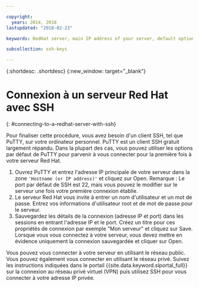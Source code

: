 ```yaml
---

copyright:
  years: 2014, 2018
lastupdated: "2018-02-23"

keywords: RedHat server, main IP address of your server, default options

subcollection: ssh-keys

---
```


{:shortdesc: .shortdesc}
{:new_window: target="_blank"}

# Connexion à un serveur Red Hat avec SSH
{: #connecting-to-a-redhat-server-with-ssh}

Pour finaliser cette procédure, vous avez besoin d'un client SSH, tel que PuTTY, sur votre ordinateur personnel. PuTTY est un client SSH gratuit largement répandu.
Dans la plupart des cas, vous pouvez utiliser les options par défaut de PuTTY pour parvenir à vous connecter pour la première fois à votre serveur Red Hat.

1. Ouvrez PuTTY et entrez l'adresse IP principale de votre serveur dans la zone `'Hostname (or IP address)'` et cliquez sur Open.
  Remarque : Le port par défaut de SSH est 22, mais vous pouvez le modifier sur le serveur une fois votre première connexion établie.
2. Le serveur Red Hat vous invite à entrer un nom d'utilisateur et un mot de passe. Entrez vos informations d'utilisateur root et de mot de passe pour le serveur.
3. Sauvegardez les détails de la connexion (adresse IP et port) dans les sessions en entrant l'adresse IP et le port. Créez un titre pour ces propriétés de connexion par exemple "Mon serveur" et cliquez sur Save.
  Lorsque vous vous connectez à votre serveur, vous devez mettre en évidence uniquement la connexion sauvegardée et cliquer sur Open.

Vous pouvez vous connecter à votre serveur en utilisant le réseau public.
Vous pouvez également vous connecter en utilisant le réseau privé. Suivez les instructions indiquées dans le portail {{site.data.keyword.slportal_full}} sur la connexion au réseau privé virtuel (VPN) puis utilisez SSH pour vous connecter à votre adresse IP privée.
